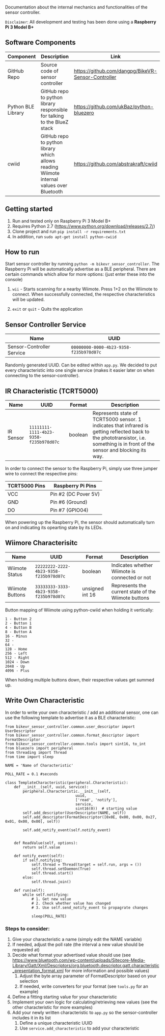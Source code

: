 Documentation about the internal mechanics and functionalities of the sensor controller.

`Disclaimer`: All development and testing has been done using a **Raspberry Pi 3 Model B+**

## Software Components
Component | Description | Link
--- | --- | ---
GitHub Repo | Source code of sensor controller | <https://github.com/dangpg/BikeVR-Sensor-Controller>
Python BLE Library | GitHub repo to python library responsible for talking to the BlueZ stack | <https://github.com/ukBaz/python-bluezero>
cwiid | GitHub repo to python library which allows reading Wiimote internal values over Bluetooth | <https://github.com/abstrakraft/cwiid>

## Getting started
1. Run and tested only on Raspberry Pi 3 Model B+
2. Requires Python 2.7 (<https://www.python.org/download/releases/2.7/>)
3. Clone project and run `pip install -r requirements.txt`
4. In addition, run `sudo apt-get install python-cwiid`

## How to run
Start sensor controller by running `python -m bikevr_sensor_controller`. The Raspberry Pi will be automatically advertise as a BLE peripheral. There are certain commands which allow for more options: (just enter these into the console)

1. `wii` - Starts scanning for a nearby Wiimote. Press 1+2 on the Wiimote to connect. When successfully connected, the respective characteristics will be updated.

2. `exit` or `quit` - Quits the application

## Sensor Controller Service
Name | UUID
--- | ---
Sensor-Controller Service | `00000000-0000-4b23-9358-f235b978d07c`

Randomly generated UUID. Can be edited within `app.py`. We decided to put every characteristic into one single service (makes it easier later on when connecting to the sensor-controller).

## IR Characteristic (TCRT5000)
Name | UUID | Format | Description 
--- | --- | --- | ---
IR Sensor | `11111111-1111-4b23-9358-f235b978d07c` | boolean | Represents state of TCRT5000 sensor. 1 indicates that infrared is getting reflected back to the phototransistor, i.e. something is in front of the sensor and blocking its way.

In order to connect the sensor to the Raspberry Pi, simply use three jumper wire to connect the respective pins:

TCRT5000 Pins | Raspberry Pi Pins
--- | ---
VCC | Pin #2 (DC Pover 5V)
GND | Pin #6 (Ground)
DO | Pin #7 (GPIO04)

When powering up the Raspberry Pi, the sensor should automatically turn on and indicating its opearting state by its LEDs.

## Wiimore Characterisitc
Name | UUID | Format | Description 
--- | --- | --- | ---
Wiimote Status | `22222222-2222-4b23-9358-f235b978d07c` | boolean | Indicates whether Wiimote is connected or not
Wiimote Buttons | `33333333-3333-4b23-9358-f235b978d07c` | unsigned int 16 | Represents the current state of the Wiimote buttons

Button mapping of Wiimote using python-cwiid when holding it vertically:

    1 - Button 2
    2 - Button 1
    4 - Button B
    8 - Button A
    16 - Minus
    32 - 
    64 -
    128 - Home
    256 - Left
    512 - Right
    1024 - Down
    2048 - Up
    4096 - Plus

When holding multiple buttons down, their respective values get summed up.

## Write Own Characteristic

In order to write your own characteristic / add an additional sensor, one can use the following template to advertise it as a BLE characteristic:

    from bikevr_sensor_controller.common.user_descriptor import UserDescriptor
    from bikevr_sensor_controller.common.format_descriptor import FormatDescriptor
    from bikevr_sensor_controller.common.tools import sint16, to_int
    from bluezero import peripheral
    from threading import Thread
    from time import sleep

    NAME = 'Name of Characteristic'

    POLL_RATE = 0.1 #seconds

    class TemplateCharacteristic(peripheral.Characteristic):    
        def __init__(self, uuid, service):
            peripheral.Characteristic.__init__(self,
                                    uuid,
                                    ['read', 'notify'],
                                    service,
                                    sint16(0))  # starting value
            self.add_descriptor(UserDescriptor(NAME, self))
            self.add_descriptor(FormatDescriptor([0x0E, 0x00, 0x00, 0x27, 0x01, 0x00, 0x00], self))

            self.add_notify_event(self.notify_event)
            

        def ReadValue(self, options):
            return self.value

        def notify_event(self):
            if self.notifying:
                self.thread = Thread(target = self.run, args = ())
                self.thread.setDaemon(True)
                self.thread.start()
            else:
                self.thread.join()

        def run(self):
            while self.notifying:
                # 1. Get new value
                # 2. Check whether value has changed
                # 3. Use self.send_notify_event to propagrate changes
                
                sleep(POLL_RATE)

### Steps to consider:
1. Give your characteristic a name (simply edit the NAME variable)
2. If needed, adjust the poll rate (the interval a new value should be requested at)
3. Decide what format your advertised value should use (see <https://www.bluetooth.com/wp-content/uploads/Sitecore-Media-Library/Gatt/Xml/Descriptors/org.bluetooth.descriptor.gatt.characteristic_presentation_format.xml> for more information and possible values)
    1. Adjust the byte array parameter of FormatDescriptor based on your selection
    2. If needed, write converters for your format (see `tools.py` for an example)
4. Define a fitting starting value for your characteristic
5. Implement your own logic for calculating/retrieving new values (see the other characteristic for more examples)
6. Add your newly written characteristic to `app.py` so the sensor-controller includes it in its list
    1. Define a unique characteristic UUID
    2. Use `service.add_characteristic` to add your characteristic